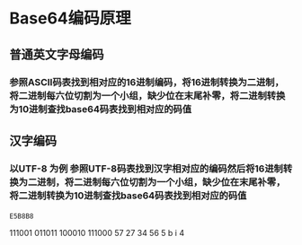 # Base64编码原理
## 普通英文字母编码
### 参照ASCII码表找到相对应的16进制编码，将16进制转换为二进制，将二进制每六位切割为一个小组，缺少位在末尾补零，将二进制转换为10进制查找base64码表找到相对应的码值
## 汉字编码
### 以UTF-8 为例 参照UTF-8码表找到汉字相对应的编码然后将16进制转换为二进制，将二进制每六位切割为一个小组，缺少位在末尾补零，将二进制转换为10进制查找base64码表找到相对应的码值
#### 
	E5B8B8
‭111001 011011 100010 111000‬
   57	 27 	34		56
	5	 b		i 		4  